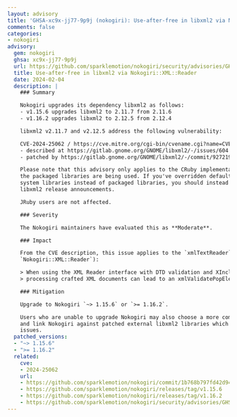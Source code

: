 ```yaml
---
layout: advisory
title: 'GHSA-xc9x-jj77-9p9j (nokogiri): Use-after-free in libxml2 via Nokogiri::XML::Reader'
comments: false
categories:
- nokogiri
advisory:
  gem: nokogiri
  ghsa: xc9x-jj77-9p9j
  url: https://github.com/sparklemotion/nokogiri/security/advisories/GHSA-xc9x-jj77-9p9j
  title: Use-after-free in libxml2 via Nokogiri::XML::Reader
  date: 2024-02-04
  description: |
    ### Summary

    Nokogiri upgrades its dependency libxml2 as follows:
    - v1.15.6 upgrades libxml2 to 2.11.7 from 2.11.6
    - v1.16.2 upgrades libxml2 to 2.12.5 from 2.12.4

    libxml2 v2.11.7 and v2.12.5 address the following vulnerability:

    CVE-2024-25062 / https://cve.mitre.org/cgi-bin/cvename.cgi?name=CVE-2024-25062
    - described at https://gitlab.gnome.org/GNOME/libxml2/-/issues/604
    - patched by https://gitlab.gnome.org/GNOME/libxml2/-/commit/92721970

    Please note that this advisory only applies to the CRuby implementation of Nokogiri, and only if
    the packaged libraries are being used. If you've overridden defaults at installation time to use
    system libraries instead of packaged libraries, you should instead pay attention to your distro's
    libxml2 release announcements.

    JRuby users are not affected.

    ### Severity

    The Nokogiri maintainers have evaluated this as **Moderate**.

    ### Impact

    From the CVE description, this issue applies to the `xmlTextReader` module (which underlies
    `Nokogiri::XML::Reader`):

    > When using the XML Reader interface with DTD validation and XInclude expansion enabled,
    > processing crafted XML documents can lead to an xmlValidatePopElement use-after-free.

    ### Mitigation

    Upgrade to Nokogiri `~> 1.15.6` or `>= 1.16.2`.

    Users who are unable to upgrade Nokogiri may also choose a more complicated mitigation: compile
    and link Nokogiri against patched external libxml2 libraries which will also address these same
    issues.
  patched_versions:
  - "~> 1.15.6"
  - ">= 1.16.2"
  related:
    cve:
    - 2024-25062
    url:
    - https://github.com/sparklemotion/nokogiri/commit/1b768b797fd42d94de12b9cff4ed0221f5cb92ec
    - https://github.com/sparklemotion/nokogiri/releases/tag/v1.15.6
    - https://github.com/sparklemotion/nokogiri/releases/tag/v1.16.2
    - https://github.com/sparklemotion/nokogiri/security/advisories/GHSA-xc9x-jj77-9p9j
---
```

